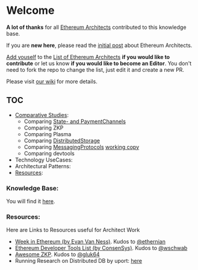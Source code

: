 # Welcome
**A lot of thanks** for all [Ethereum Architects](List-of-Architects.md) contributed to this knowledge base.

If you are **new here**, please read the [initial post](https://ethereum-magicians.org/t/forming-a-ring-of-ethereum-architects/947) about Ethereum Architects.

[Add youself](https://github.com/Ring-of-Ethereum-Architects/knowledge/edit/master/List-of-Architects.md) to the [List of Ethereum Architects](List-of-Architects.md) **if you would like to contribute** or let us know **if you would like to become an Editor**. You don't need to fork the repo to change the list, just edit it and create a new PR.

Please visit [our wiki](https://github.com/Ring-of-Ethereum-Architects/knowledge/wiki) for more details.

## TOC
* [Comparative Studies](base/ComparativeStudies):
   * Comparing [State- and PaymentChannels](base/ComparativeStudies/03-StateChannels.md)
   * Comparing ZKP
   * Comparing Plasma
   * Comparing [DistributedStorage](base/ComparativeStudies/01-DistributedStorage.md)
   * Comparing [MessagingProtocols](base/ComparativeStudies/02-MessagingProtocols.pdf) [working copy](https://docs.google.com/document/d/1vjsQgm48atUtIKhuTfbfu2NZ9uYA_-FRE9abBrOV0iM/edit)
   * Comparing devtools
* Technology UseCases:   
* Architectural Patterns:
* [Resources](#Resources):

### Knowledge Base:
You will find it [here](base/).

### Resources:
Here are Links to Resources useful for Architect Work

- [Week in Ethereum (by Evan Van Ness)](http://www.weekinethereum.com). Kudos to [@ethernian](https://ethereum-magicians.org/u/ethernian)
- [Ethereum Developer Tools List (by ConsenSys)](https://github.com/ConsenSys/ethereum-developer-tools-list). Kudos to [@wschwab](https://ethereum-magicians.org/u/wschwab)
- [Awesome ZKP](https://github.com/gluk64/awesome-zkp). Kudos to [@gluk64](https://github.com/gluk64@)
- Running Research on Distributed DB by uport: [here](https://github.com/uport-project/3box/issues/351)
